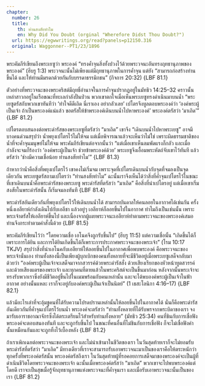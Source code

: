 ```yaml
---
chapter:
  number: 26
  title:
    th: ท่านสงสัยทำไม
    en: Why Did You Doubt (orginal "Wherefore Didst Thou Doubt?")
  url: https://egwwritings.org/read?panels=p12150.316
  original: Waggonner--PT1/23/1896
---
```


พระคัมภีร์เขียนถึงพระเยซูว่า พระองค์ “ทรงค้ำจุนสิ่งทั้งปวงไว้ด้วยพระวจนะอันทรงฤทธานุภาพของพระองค์” (ฮีบรู 1:3) พระวจนะนั้นไม่เพียงแต่มีฤทธานุภาพในการค้ำจุน แต่ยัง “สามารถก่อสร้างท่านขึ้นได้ และให้ท่านมีมรดกด้วยกันกับบรรดาธรรมิกชน” (กิจการ 20:32) {LBF 81.1}

ตัวอย่างที่พระวจนะของพระคริสต์มีฤทธิ์อำนาจในการค้ำจุนปรากฏอยู่ในมัทธิว 14:25–32 คราวนั้นเหล่าสาวกอยู่ในเรือขณะที่ทะเลกำลังปั่นป่วน พวกเขาตกใจเมื่อเห็นพระเยซูทรงดำเนินมาบนน้ำ “พระเยซูตรัสกับพวกเขาทันทีว่า ‘ทำใจดีดีเถิด นี่เราเอง อย่ากลัวเลย’ เปโตรจึงทูลตอบพระองค์ว่า ‘องค์พระผู้เป็นเจ้า ถ้าเป็นพระองค์แน่แล้ว ขอตรัสให้ข้าพระองค์เดินบนน้ำไปหาพระองค์’ พระองค์ตรัสว่า ‘มาเถิด’” {LBF 81.2}

เปโตรตอบสนองต่อพระดำรัสของพระเยซูที่ตรัสว่า “มาเถิด” เขาจึง “เดินบนน้ำไปหาพระเยซู” อาจมีบางคนด่วนสรุปว่า น้ำพยุงเปโตรไว้ไม่ให้จม แต่เมื่อพิจารณาแล้วจะเห็นว่าไม่ใช่ เพราะผิดธรรมชาติของน้ำที่จะค้ำจุนมนุษย์ไม่ให้จม พระคัมภีร์เขียนต่อจากนั้นว่า “แต่เมื่อเขาเห็นลมพัดแรงก็กลัว และเมื่อกำลังจะจมก็ร้องว่า ‘องค์พระผู้เป็นเจ้า ช่วยข้าพระองค์ด้วย’ พระเยซูจึงเอื้อมพระหัตถ์จับเขาไว้ทันที แล้วตรัสว่า ‘ช่างมีความเชื่อน้อย ท่านสงสัยทำไม’” {LBF 81.3}

ถ้าหากว่าน้ำคือสิ่งที่พยุงเปโตรไว้ เขาคงไม่เริ่มจม เพราะจุดที่เปโตรเดินบนน้ำกับจุดที่จมลงเป็นจุดเดียวกัน พระเยซูตรัสถามเปโตรว่า “ท่านสงสัยทำไม” ฉะนั้นเราจึงเห็นได้ว่าสิ่งที่ค้ำจุนเปโตรไว้ในขณะที่เขาเดินบนน้ำคือพระดำรัสของพระเยซู พระดำรัสที่ตรัสว่า “มาเถิด” คือสิ่งที่นำเปโตรอยู่ แต่เมื่อเขาเริ่มสงสัยในพระดำรัสนั้น ก็เริ่มจมลงทันที {LBF 81.4}

พระดำรัสอันเดียวกันที่พยุงเปโตรไว้ให้เดินบนน้ำได้ สามารถบันดาลให้คนลอยในอากาศได้เช่นกัน ครั้งหนึ่งเอลียาห์กำลังเดินไปกับเอลีชา แล้วอยู่ๆ เอลียาห์ก็ลอยขึ้นไปในอากาศ ทำไมถึงเป็นเช่นนั้น เพราะพระเจ้าตรัสให้เอลียาห์ขึ้นไป และเนื่องจากผู้เผยพระวจนะเอลียาห์ทำตามพระวจนะของพระองค์เสมอ ท่านจึงกระทำตามคำสั่งนี้ด้วย {LBF 81.5}

พระคัมภีร์เขียนไว้ว่า “โดยความเชื่อ เอโนคจึงถูกรับขึ้นไป” (ฮีบรู 11:5) แต่ความเชื่อนั้น “เกิดขึ้นได้ก็เพราะการได้ยิน และการได้ยินเกิดขึ้นได้ก็เพราะการประกาศพระวจนะของพระเจ้า” (โรม 10:17 TKJV) สรุปว่าสิ่งที่นำเอโนคกับเอลียาห์ให้ลอยขึ้นไปในอากาศเพื่อพบพระองค์ คือพระวจนะของพระเจ้านั่นเอง ท่านทั้งสองนี้เป็นเพียงผู้บุกเบิกของคนทั้งหลายที่จะมีชีวิตอยู่เมื่อพระเยซูเสด็จกลับมา ด้วยว่า “องค์พระผู้เป็นเจ้าจะเสด็จมาจากสวรรค์ด้วยพระดำรัสสั่ง ด้วยเสียงเรียกของหัวหน้าทูตสวรรค์ และด้วยเสียงแตรของพระเจ้า และทุกคนที่ตายแล้วในพระคริสต์จะเป็นขึ้นมาก่อน หลังจากนั้นพระเจ้าจะทรงรับพวกเราซึ่งยังมีชีวิตอยู่ขึ้นไปในเมฆพร้อมกับคนเหล่านั้น และจะได้พบองค์พระผู้เป็นเจ้าในฟ้าอากาศ อย่างนั้นแหละ เราก็จะอยู่กับองค์พระผู้เป็นเจ้าเป็นนิตย์” (1 เธสะโลนิกา 4:16–17) {LBF 82.1}

แล้วมีอะไรเล่าที่จะอุ้มชูคนที่ได้รับความโปรดปรานเหล่านั้นให้ลอยขึ้นไปในอากาศได้ นั่นก็คือพระดำรัสอันเดียวกันที่ค้ำจุนเปโตรไว้บนน้ำ พระองค์จะตรัสว่า “ท่านทั้งหลายที่ได้รับพรจากพระบิดาของเรา จงมารับเอาราชอาณาจักรซึ่งได้ตระเตรียมไว้สำหรับท่านทั้งหลาย” (มัทธิว 25:34) คนที่ชินกับการเชื่อฟังพระองค์จะตอบสนองทันที และจะถูกรับขึ้นไป ในขณะที่คนอื่นที่ไม่ชินกับการเชื่อฟัง ก็จะไม่เชื่อฟังคำนั้นเหมือนกันและจะถูกทิ้งไว้เบื้องหลัง {LBF 81.2}

ถ้าเราเพิกเฉยต่อพระวจนะของพระเจ้า และไม่นำเข้ามาในชีวิตของเรา ในวันสุดท้ายเราก็จะไม่ยอมรับพระดำรัสที่ตรัสว่า “มาเถิด” มีทางเดียวที่เราจะสามารถรับเอาพระวจนะมาเป็นของเราคือให้ตระหนักว่าทุกครั้งที่พระองค์ตรัสนั้น พระองค์ตรัสถึงเรา ในวันสุดท้ายผู้ที่รอคอยการเสด็จมาของพระองค์จะเป็นผู้ที่ดำเนินชีวิตโดยพระวจนะของพระเจ้า ฉะนั้นเมื่อพระองค์ตรัสว่า “มาเถิด” พวกเขาจะไปพบพระองค์แต่โดยดี เราจะเป็นสุขเมื่อรู้จักฤทธานุภาพแห่งพระวจนะที่ค้ำจุนเรา และเมื่อรับเอาพระวจนะนั้นเป็นของเรา {LBF 81.2}
